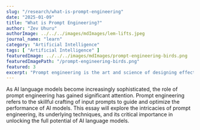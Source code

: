 ```yaml
---
slug: "/research/what-is-prompt-engineering"
date: "2025-01-09"
title: "What is Prompt Engineering?"
author: "Zev Uhuru"
authorImage: ../../../images/mdImages/lem-lifts.jpeg
journal_name: "learn"
category: "Artificial Intelligence"
tags: [ "Artificial Intelligence" ]
featuredImage: ../../../images/mdImages/prompt-engineering-birds.png
featuredImagePath: "/prompt-engineering-birds.png"
featured: 3
excerpt: "Prompt engineering is the art and science of designing effective prompts to elicit desired responses from AI language models."
---
```


As AI language models become increasingly sophisticated, the role of prompt engineering has gained significant attention. Prompt engineering refers to the skillful crafting of input prompts to guide and optimize the performance of AI models. This essay will explore the intricacies of prompt engineering, its underlying techniques, and its critical importance in unlocking the full potential of AI language models.
